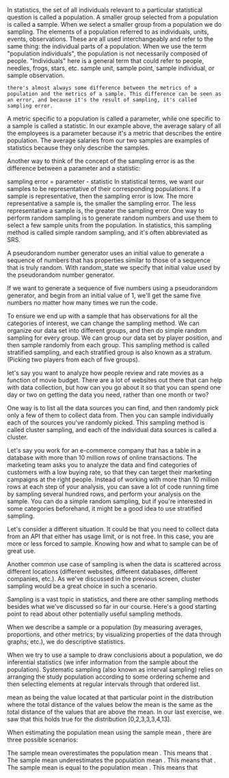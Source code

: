 In statistics, the set of all individuals relevant to a particular statistical question is called a population.
A smaller group selected from a population is called a sample. When we select a smaller group from a population we do sampling.
The elements of a population referred to as individuals, units, events, observations. These are all used interchangeably and refer to the same thing: the individual parts of a population. When we use the term "population individuals", the population is not necessarily composed of people. "Individuals" here is a general term that could refer to people, needles, frogs, stars, etc.
sample unit, sample point, sample individual, or sample observation.
```
there's almost always some difference between the metrics of a population and the metrics of a sample. This difference can be seen as an error, and because it's the result of sampling, it's called sampling error.
```
A metric specific to a population is called a parameter, while one specific to a sample is called a statistic. In our example above, the average salary of all the employees is a parameter because it's a metric that describes the entire population. The average salaries from our two samples are examples of statistics because they only describe the samples.

Another way to think of the concept of the sampling error is as the difference between a parameter and a statistic:

sampling error = parameter - statistic
In statistical terms, we want our samples to be representative of their corresponding populations. If a sample is representative, then the sampling error is low. The more representative a sample is, the smaller the sampling error. The less representative a sample is, the greater the sampling error.
One way to perform random sampling is to generate random numbers and use them to select a few sample units from the population. In statistics, this sampling method is called simple random sampling, and it's often abbreviated as SRS.

A pseudorandom number generator uses an initial value to generate a sequence of numbers that has properties similar to those of a sequence that is truly random. With random_state we specify that initial value used by the pseudorandom number generator.

If we want to generate a sequence of five numbers using a pseudorandom generator, and begin from an initial value of 1, we'll get the same five numbers no matter how many times we run the code.

To ensure we end up with a sample that has observations for all the categories of interest, we can change the sampling method. We can organize our data set into different groups, and then do simple random sampling for every group. We can group our data set by player position, and then sample randomly from each group.
This sampling method is called stratified sampling, and each stratified group is also known as a stratum.
(Picking two players from each of five groups).

 let's say you want to analyze how people review and rate movies as a function of movie budget. There are a lot of websites out there that can help with data collection, but how can you go about it so that you can spend one day or two on getting the data you need, rather than one month or two?

One way is to list all the data sources you can find, and then randomly pick only a few of them to collect data from. Then you can sample individually each of the sources you've randomly picked. This sampling method is called cluster sampling, and each of the individual data sources is called a cluster.

Let's say you work for an e-commerce company that has a table in a database with more than 10 million rows of online transactions. The marketing team asks you to analyze the data and find categories of customers with a low buying rate, so that they can target their marketing campaigns at the right people. Instead of working with more than 10 million rows at each step of your analysis, you can save a lot of code running time by sampling several hundred rows, and perform your analysis on the sample. You can do a simple random sampling, but if you're interested in some categories beforehand, it might be a good idea to use stratified sampling.

Let's consider a different situation. It could be that you need to collect data from an API that either has usage limit, or is not free. In this case, you are more or less forced to sample. Knowing how and what to sample can be of great use.

Another common use case of sampling is when the data is scattered across different locations (different websites, different databases, different companies, etc.). As we've discussed in the previous screen, cluster sampling would be a great choice in such a scenario.

Sampling is a vast topic in statistics, and there are other sampling methods besides what we've discussed so far in our course. Here's a good starting point to read about other potentially useful sampling methods.

When we describe a sample or a population (by measuring averages, proportions, and other metrics; by visualizing properties of the data through graphs; etc.), we do descriptive statistics.

When we try to use a sample to draw conclusions about a population, we do inferential statistics (we infer information from the sample about the population).
Systematic sampling (also known as interval sampling) relies on arranging the study population according to some ordering scheme and then selecting elements at regular intervals through that ordered list.

 mean as being the value located at that particular point in the distribution where the total distance of the values below the mean is the same as the total distance of the values that are above the mean. In our last exercise, we saw that this holds true for the distribution [0,2,3,3,3,4,13].
 
 When estimating the population mean  using the sample mean , there are three possible scenarios:

The sample mean  overestimates the population mean . This means that .
The sample mean  underestimates the population mean . This means that .
The sample mean  is equal to the population mean . This means that 